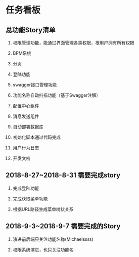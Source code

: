 # 任务看板

## 总功能Story清单

1. 权限管理功能，能通过界面管理各类权限，根用户拥有所有权限

2. BPM系统

3. 分页

4. 登陆功能

5. swagger接口管理功能

6. 功能名称自动扫描功能（基于Swagger注解）

7. 配置中心组件

8. 消息发送组件

9. 自动部署数据库

10. 初始化脚本通过代码完成

11. 用户行为日志

12. 开发文档

## 2018-8-27~2018-8-31 需要完成story  

1. 完成登陆功能

2. 完成获取菜单功能

3. 根据URL路径生成菜单树状关系

## 2018-9-3~2018-9-7 需要完成的Story

1. 演进前后端只关注功能名称(Michaelssss)

2. 权限系统演进，也只关注功能名

